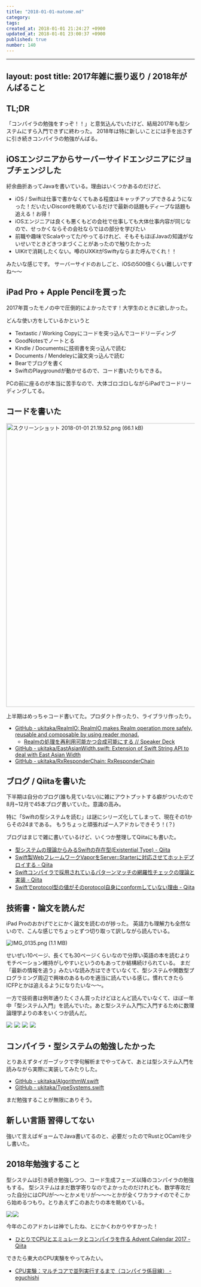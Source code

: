 ```yaml
---
title: "2018-01-01-matome.md"
category: 
tags: 
created_at: 2018-01-01 21:24:27 +0900
updated_at: 2018-01-01 23:00:37 +0900
published: true
number: 140
---
```


---
layout: post
title:  2017年雑に振り返り / 2018年がんばること
---



## TL;DR

「コンパイラの勉強をすっぞ！！」と意気込んでいたけど、結局2017年も型システムにすら入門できずに終わった。
2018年は特に新しいことには手を出さずに引き続きコンパイラの勉強がんばる。


## iOSエンジニアからサーバーサイドエンジニアにジョブチェンジした

紆余曲折あってJavaを書いている。理由はいくつかあるのだけど、

+ iOS / Swiftは仕事で書かなくてもある程度はキャッチアップできるようになった！だいたいDiscordを眺めているだけで最新の話題もディープな話題も追える！お得！
+ iOSエンジニアは良くも悪くもどの会社で仕事しても大体仕事内容が同じなので、せっかくならその会社ならではの部分を学びたい
+ 前職や趣味でScalaやってた/やってるけれど、そもそもほぼJavaの知識がないせいでときどきつまづくことがあったので触りたかった
+ UIKitで消耗したくない。噂のUXKitがSwiftyならまた呼んでくれ！！

みたいな感じです。
サーバーサイドのおしごと、iOSの500倍くらい難しいですね〜〜

## iPad Pro + Apple Pencilを買った

2017年買ったモノの中で圧倒的によかったです！大学生のときに欲しかった。

どんな使い方をしているかというと

+ Textastic / Working Copyにコードを突っ込んでコードリーディング
+ GoodNotesでノートとる
+ Kindle / Documentsに技術書を突っ込んで読む
+ Documents / Mendeleyに論文突っ込んで読む
+ Bearでブログを書く
+ SwiftのPlaygroundが動かせるので、コード書いたりもできる。

PCの前に座るのが本当に苦手なので、大体ゴロゴロしながらiPadでコードリーディングしてる。

## コードを書いた


<img width="758" alt="スクリーンショット 2018-01-01 21.19.52.png (66.1 kB)" src="https://img.esa.io/uploads/production/attachments/2245/2018/01/01/2884/d84ec6e1-93f4-452e-8103-a2844450c439.png">

上半期はめっちゃコード書いてた。プロダクト作ったり、ライブラリ作ったり。

+ [GitHub - ukitaka/RealmIO: RealmIO makes Realm operation more safely, reusable and composable by using reader monad.](https://github.com/ukitaka/RealmIO)
    + [Realmの処理を再利用可能かつ合成可能にする // Speaker Deck](https://speakerdeck.com/ukitaka/realmfalsechu-li-wozai-li-yong-ke-neng-katuhe-cheng-ke-neng-nisuru)
+ [GitHub - ukitaka/EastAsianWidth.swift: Extension of Swift String API to deal with East Asian Width](https://github.com/ukitaka/EastAsianWidth.swift)
+ [GitHub - ukitaka/RxResponderChain: RxResponderChain](https://github.com/ukitaka/RxResponderChain)


## ブログ / Qiitaを書いた

下半期は自分のブログ(誰も見ていない)に雑にアウトプットする癖がついたので8月~12月で45本ブログ書いていた。意識の高み。

特に「Swiftの型システムを読む」は謎にシリーズ化してしまって、現在その1からその24まである。
もうちょっと頑張れば一人アドカレできそう！(？)

ブログはまじで雑に書いているけど、いくつか整理してQiitaにも書いた。

+ [型システムの理論からみるSwiftの存在型(Existential Type) - Qiita](https://qiita.com/ukitaka/items/a993b5d7ed5ae84b1b52)
+ [Swift製WebフレームワークVaporをServer::Starterに対応させてホットデプロイする - Qiita](https://qiita.com/ukitaka/items/9d708fc7899197d502bc)
+ [Swiftコンパイラで採用されているパターンマッチの網羅性チェックの理論と実装 - Qiita](https://qiita.com/ukitaka/items/7345e74116e11eb10f33)
+ [Swiftでprotocol型の値がそのprotocol自身にconformしていない理由 - Qiita](https://qiita.com/ukitaka/items/8bcff4348c79d820ba32)

## 技術書・論文を読んだ

iPad Proのおかげでとにかく論文を読むのが捗った。
英語力も理解力も全然ないので、こんな感じでちょっとずつ切り取って訳しながら読んでいる。

![IMG_0135.png (1.1 MB)](https://img.esa.io/uploads/production/attachments/2245/2018/01/01/2884/a8a96280-135e-40e8-be32-055eee266f71.png)

せいぜい10ページ、長くても30ページくらいなので分厚い英語の本を読むよりモチベーション維持がしやすいというのもあってか結構続けられている。
まだ「最新の情報を追う」みたいな読み方はできていなくて、型システムや関数型プログラミング周辺で興味のあるものを適当に読んでいる感じ。慣れてきたらICFPとかは追えるようになりたいな〜〜。

一方で技術書は例年通りたくさん買ったけどほとんど読んでいなくて、ほぼ一年中「型システム入門」を読んでいた。あと型システム入門に入門するために数理論理学よりの本をいくつか読んだ。

<a target="_blank"  href="https://www.amazon.co.jp/gp/product/4274069117/ref=as_li_tl?ie=UTF8&camp=247&creative=1211&creativeASIN=4274069117&linkCode=as2&tag=denpaantenna-22&linkId=cabc0cf62dc591f235af741d13bf15c3"><img border="0" src="//ws-fe.amazon-adsystem.com/widgets/q?_encoding=UTF8&MarketPlace=JP&ASIN=4274069117&ServiceVersion=20070822&ID=AsinImage&WS=1&Format=_SL250_&tag=denpaantenna-22" ></a><img src="//ir-jp.amazon-adsystem.com/e/ir?t=denpaantenna-22&l=am2&o=9&a=4274069117" width="1" height="1" border="0" alt="" style="border:none !important; margin:0px !important;" /> <a target="_blank"  href="https://www.amazon.co.jp/gp/product/4130120530/ref=as_li_tl?ie=UTF8&camp=247&creative=1211&creativeASIN=4130120530&linkCode=as2&tag=denpaantenna-22&linkId=179c3763bac0d38d51b69a3c6f5627aa"><img border="0" src="//ws-fe.amazon-adsystem.com/widgets/q?_encoding=UTF8&MarketPlace=JP&ASIN=4130120530&ServiceVersion=20070822&ID=AsinImage&WS=1&Format=_SL250_&tag=denpaantenna-22" ></a><img src="//ir-jp.amazon-adsystem.com/e/ir?t=denpaantenna-22&l=am2&o=9&a=4130120530" width="1" height="1" border="0" alt="" style="border:none !important; margin:0px !important;" />  <a target="_blank"  href="https://www.amazon.co.jp/gp/product/4535608148/ref=as_li_tl?ie=UTF8&camp=247&creative=1211&creativeASIN=4535608148&linkCode=as2&tag=denpaantenna-22&linkId=742e55f2cab57f2bfe08463efc29872e"><img border="0" src="//ws-fe.amazon-adsystem.com/widgets/q?_encoding=UTF8&MarketPlace=JP&ASIN=4535608148&ServiceVersion=20070822&ID=AsinImage&WS=1&Format=_SL250_&tag=denpaantenna-22" ></a><img src="//ir-jp.amazon-adsystem.com/e/ir?t=denpaantenna-22&l=am2&o=9&a=4535608148" width="1" height="1" border="0" alt="" style="border:none !important; margin:0px !important;" /> <a target="_blank"  href="https://www.amazon.co.jp/gp/product/4781912850/ref=as_li_tl?ie=UTF8&camp=247&creative=1211&creativeASIN=4781912850&linkCode=as2&tag=denpaantenna-22&linkId=90f6b696be4ecb1a6b69fcd28c9d09a0"><img border="0" src="//ws-fe.amazon-adsystem.com/widgets/q?_encoding=UTF8&MarketPlace=JP&ASIN=4781912850&ServiceVersion=20070822&ID=AsinImage&WS=1&Format=_SL250_&tag=denpaantenna-22" ></a><img src="//ir-jp.amazon-adsystem.com/e/ir?t=denpaantenna-22&l=am2&o=9&a=4781912850" width="1" height="1" border="0" alt="" style="border:none !important; margin:0px !important;" />


## コンパイラ・型システムの勉強したかった

とりあえずタイガーブックで字句解析までやってみて、あとは型システム入門を読みながら実際に実装してみたりした。

+ [GitHub - ukitaka/AlgorithmW.swift](https://github.com/ukitaka/AlgorithmW.swift)
+ [GitHub - ukitaka/TypeSystems.swift](https://github.com/ukitaka/TypeSystems.swift)
   
まだ勉強することが無限にありそう。

## 新しい言語 習得してない

強いて言えばギョームでJava書いてるのと、必要だったのでRustとOCamlを少し書いた。

## 2018年勉強すること

型システムは引き続き勉強しつつ、コード生成フェーズ以降のコンパイラの勉強もする。
型システムはまだ数学寄りなのでよかったのだけれども、数学専攻だった自分にはCPUが〜〜とかメモリが〜〜〜とかが全くワカラナイのでそこから始めるつもり。とりあえずこのあたりの本を眺めている。

<a target="_blank"  href="https://www.amazon.co.jp/gp/product/B00HK6ZU3Y/ref=as_li_tl?ie=UTF8&camp=247&creative=1211&creativeASIN=B00HK6ZU3Y&linkCode=as2&tag=denpaantenna-22&linkId=c8cf47c16d55ff1cd1abbb664a121b15"><img border="0" src="//ws-fe.amazon-adsystem.com/widgets/q?_encoding=UTF8&MarketPlace=JP&ASIN=B00HK6ZU3Y&ServiceVersion=20070822&ID=AsinImage&WS=1&Format=_SL250_&tag=denpaantenna-22" ></a><img src="//ir-jp.amazon-adsystem.com/e/ir?t=denpaantenna-22&l=am2&o=9&a=B00HK6ZU3Y" width="1" height="1" border="0" alt="" style="border:none !important; margin:0px !important;" /><a target="_blank"  href="https://www.amazon.co.jp/gp/product/B01M5FMGDL/ref=as_li_tl?ie=UTF8&camp=247&creative=1211&creativeASIN=B01M5FMGDL&linkCode=as2&tag=denpaantenna-22&linkId=7840e3ddf26d1b2daac41438d701f7ee"><img border="0" src="//ws-fe.amazon-adsystem.com/widgets/q?_encoding=UTF8&MarketPlace=JP&ASIN=B01M5FMGDL&ServiceVersion=20070822&ID=AsinImage&WS=1&Format=_SL250_&tag=denpaantenna-22" ></a><img src="//ir-jp.amazon-adsystem.com/e/ir?t=denpaantenna-22&l=am2&o=9&a=B01M5FMGDL" width="1" height="1" border="0" alt="" style="border:none !important; margin:0px !important;" />

今年のこのアドカレは神でしたね、とにかくわかりやすかった！

+ [ひとりでCPUとエミュレータとコンパイラを作る Advent Calendar 2017 - Qiita](https://qiita.com/advent-calendar/2017/lowlayer)

できたら東大のCPU実験をやってみたい。

+ [CPU実験：マルチコアで並列実行するまで（コンパイラ係目線） - eguchishi](http://eguchishi.hatenablog.com/entry/2017/09/09/150229)


